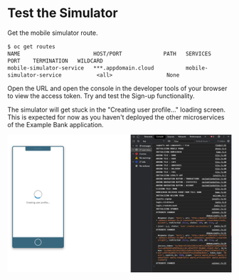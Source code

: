 # Test the Simulator

Get the mobile simulator route.

```text
$ oc get routes
NAME                       HOST/PORT             PATH   SERVICES                           PORT    TERMINATION   WILDCARD
mobile-simulator-service   ***.appdomain.cloud          mobile-simulator-service           <all>                 None
```

Open the URL and open the console in the developer tools of your browser to view the access token. Try and test the Sign-up functionality.

The simulator will get stuck in the "Creating user profile..." loading screen. This is expected for now as you haven't deployed the other microservices of the Example Bank application.

![](../.gitbook/generic/simulator-lab1.png)

